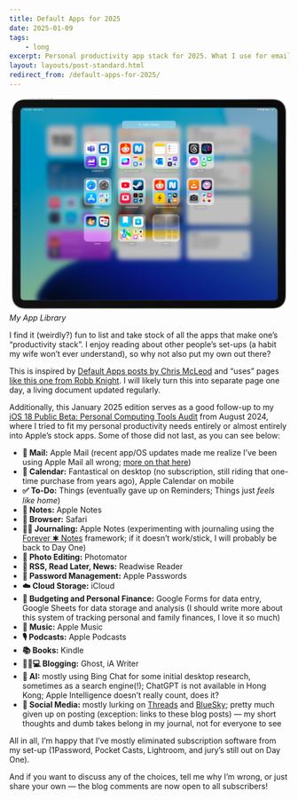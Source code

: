 ```yaml
---
title: Default Apps for 2025
date: 2025-01-09
tags: 
    - long
excerpt: Personal productivity app stack for 2025. What I use for email, to-do’s/tasks, calendar, and others.
layout: layouts/post-standard.html
redirect_from: /default-apps-for-2025/
---
```

![My app library](/assets/images/applibrary.png)
*My App Library*

I find it (weirdly?) fun to list and take stock of all the apps that make one’s “productivity stack”. I enjoy reading about other people’s set-ups (a habit my wife won’t ever understand), so why not also put my own out there?

This is inspired by [Default Apps posts by Chris McLeod](https://chrismcleod.dev/blog/default-apps-for-2024/?ref=metagame.hk) and “uses” pages [like this one from Robb Knight](https://rknight.me/uses/?ref=metagame.hk). I will likely turn this into separate page one day, a living document updated regularly.

Additionally, this January 2025 edition serves as a good follow-up to my [iOS 18 Public Beta: Personal Computing Tools Audit](/posts/2024-08-13/ios-18-public-beta-personal-computing-tools-audit/) from August 2024, where I tried to fit my personal productivity needs entirely or almost entirely into Apple’s stock apps. Some of those did not last, as you can see below:

- **📨 Mail:** Apple Mail (recent app/OS updates made me realize I’ve been using Apple Mail all wrong; [more on that here](/posts/2025-01-09-default-apps-for-2025/))
- **📆 Calendar:** Fantastical on desktop (no subscription, still riding that one-time purchase from years ago), Apple Calendar on mobile
- **✅ To-Do:** Things (eventually gave up on Reminders; Things just *feels like home*)
- **📝 Notes:** Apple Notes
- **🧭 Browser:** Safari
- **✍🏻 Journaling:** Apple Notes (experimenting with journaling using the [Forever ✱ Notes](https://www.myforevernotes.com/?ref=metagame.hk) framework; if it doesn’t work/stick, I will probably be back to Day One)
- **🌅 Photo Editing:** Photomator
- **📑 RSS, Read Later, News:** Readwise Reader
- **🔐 Password Management:** Apple Passwords
- **☁️ Cloud Storage:** iCloud
- **💸 Budgeting and Personal Finance:** Google Forms for data entry, Google Sheets for data storage and analysis (I should write more about this system of tracking personal and family finances, I love it so much)
- **🎵 Music:** Apple Music
- **🎙️ Podcasts:** Apple Podcasts
- **📚 Books:** Kindle
- **👨🏻💻 Blogging:** Ghost, iA Writer
- **🤖 AI:** mostly using Bing Chat for some initial desktop research, sometimes as a search engine(!); ChatGPT is not available in Hong Kong; Apple Intelligence doesn’t really count, does it?
- **📢 Social Media:** mostly lurking on [Threads](https://www.threads.net/@ksobny?ref=metagame.hk) and [BlueSky](https://bsky.app/profile/ksobny.bsky.social?ref=metagame.hk); pretty much given up on posting (exception: links to these blog posts) — my short thoughts and dumb takes belong in my journal, not for everyone to see

All in all, I’m happy that I’ve mostly eliminated subscription software from my set-up (1Password, Pocket Casts, Lightroom, and jury’s still out on Day One).

And if you want to discuss any of the choices, tell me why I’m wrong, or just share your own — the blog comments are now open to all subscribers!
